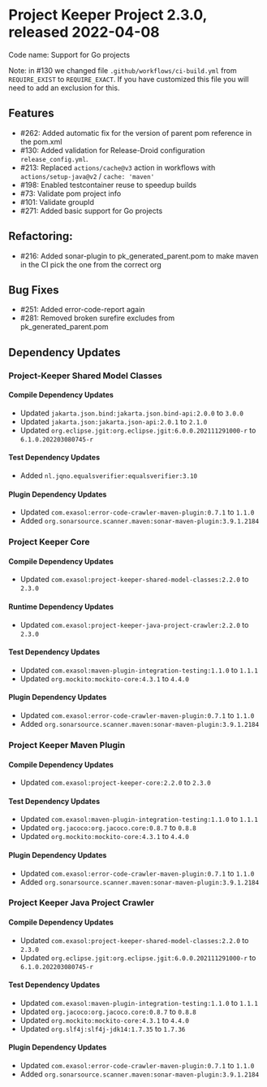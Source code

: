 # Project Keeper Project 2.3.0, released 2022-04-08

Code name: Support for Go projects

Note: in #130 we changed file `.github/workflows/ci-build.yml` from `REQUIRE_EXIST` to `REQUIRE_EXACT`. If you have customized this file you will need to add an exclusion for this.

## Features

* #262: Added automatic fix for the version of parent pom reference in the pom.xml
* #130: Added validation for Release-Droid configuration `release_config.yml`.
* #213: Replaced `actions/cache@v3` action in workflows with `actions/setup-java@v2` / `cache: 'maven'`
* #198: Enabled testcontainer reuse to speedup builds
* #73: Validate pom project info
* #101: Validate groupId
* #271: Added basic support for Go projects

## Refactoring:

* #216: Added sonar-plugin to pk_generated_parent.pom to make maven in the CI pick the one from the correct org

## Bug Fixes

* #251: Added error-code-report again
* #281: Removed broken surefire excludes from pk_generated_parent.pom

## Dependency Updates

### Project-Keeper Shared Model Classes

#### Compile Dependency Updates

* Updated `jakarta.json.bind:jakarta.json.bind-api:2.0.0` to `3.0.0`
* Updated `jakarta.json:jakarta.json-api:2.0.1` to `2.1.0`
* Updated `org.eclipse.jgit:org.eclipse.jgit:6.0.0.202111291000-r` to `6.1.0.202203080745-r`

#### Test Dependency Updates

* Added `nl.jqno.equalsverifier:equalsverifier:3.10`

#### Plugin Dependency Updates

* Updated `com.exasol:error-code-crawler-maven-plugin:0.7.1` to `1.1.0`
* Added `org.sonarsource.scanner.maven:sonar-maven-plugin:3.9.1.2184`

### Project Keeper Core

#### Compile Dependency Updates

* Updated `com.exasol:project-keeper-shared-model-classes:2.2.0` to `2.3.0`

#### Runtime Dependency Updates

* Updated `com.exasol:project-keeper-java-project-crawler:2.2.0` to `2.3.0`

#### Test Dependency Updates

* Updated `com.exasol:maven-plugin-integration-testing:1.1.0` to `1.1.1`
* Updated `org.mockito:mockito-core:4.3.1` to `4.4.0`

#### Plugin Dependency Updates

* Updated `com.exasol:error-code-crawler-maven-plugin:0.7.1` to `1.1.0`
* Added `org.sonarsource.scanner.maven:sonar-maven-plugin:3.9.1.2184`

### Project Keeper Maven Plugin

#### Compile Dependency Updates

* Updated `com.exasol:project-keeper-core:2.2.0` to `2.3.0`

#### Test Dependency Updates

* Updated `com.exasol:maven-plugin-integration-testing:1.1.0` to `1.1.1`
* Updated `org.jacoco:org.jacoco.core:0.8.7` to `0.8.8`
* Updated `org.mockito:mockito-core:4.3.1` to `4.4.0`

#### Plugin Dependency Updates

* Updated `com.exasol:error-code-crawler-maven-plugin:0.7.1` to `1.1.0`
* Added `org.sonarsource.scanner.maven:sonar-maven-plugin:3.9.1.2184`

### Project Keeper Java Project Crawler

#### Compile Dependency Updates

* Updated `com.exasol:project-keeper-shared-model-classes:2.2.0` to `2.3.0`
* Updated `org.eclipse.jgit:org.eclipse.jgit:6.0.0.202111291000-r` to `6.1.0.202203080745-r`

#### Test Dependency Updates

* Updated `com.exasol:maven-plugin-integration-testing:1.1.0` to `1.1.1`
* Updated `org.jacoco:org.jacoco.core:0.8.7` to `0.8.8`
* Updated `org.mockito:mockito-core:4.3.1` to `4.4.0`
* Updated `org.slf4j:slf4j-jdk14:1.7.35` to `1.7.36`

#### Plugin Dependency Updates

* Updated `com.exasol:error-code-crawler-maven-plugin:0.7.1` to `1.1.0`
* Added `org.sonarsource.scanner.maven:sonar-maven-plugin:3.9.1.2184`
